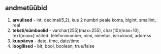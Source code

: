 ## andmetüübid

1. **arvulised** - int, decimal(5,2), kus 2 numbri peale koma, bigint, smallint, real
2. **teksti/sümboolid** - varchar(255)(max=255), char(10)(max=10), text(max=)
näited: telefoninumber, nimi, nimetus, isikukood, address
3. **kuupäeva** - date, time, date/time
4. **loogilised** - bit, bool, boolean, true/false
